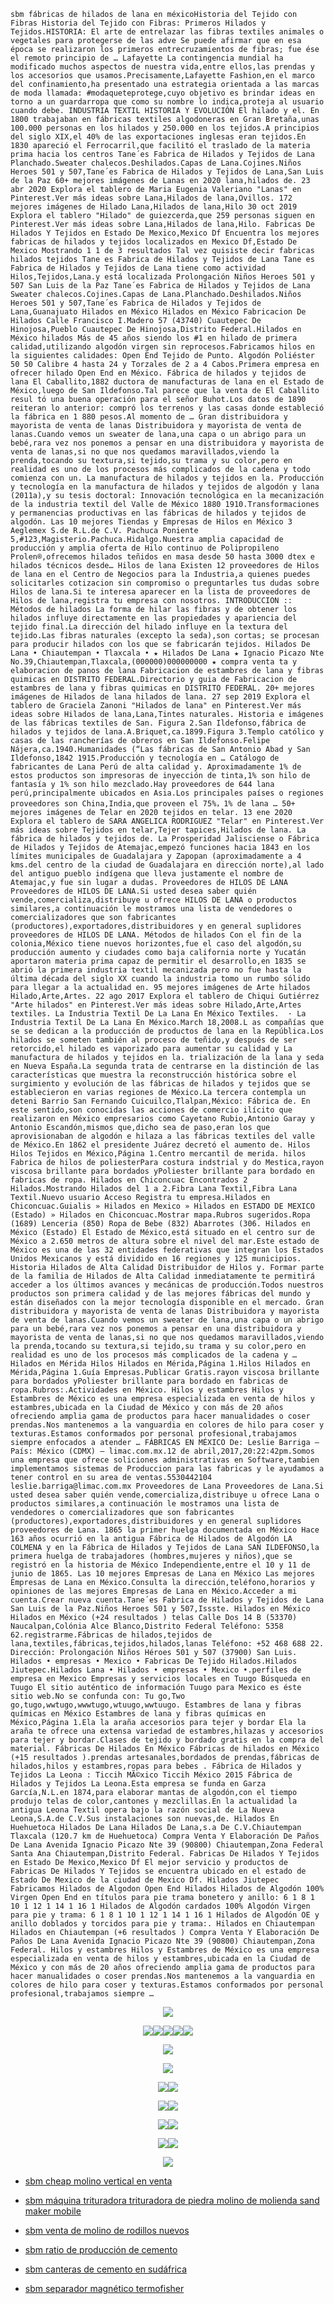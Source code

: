 
```
sbm fábricas de hilados de lana en méxicoHistoria del Tejido con Fibras Historia del Tejido con Fibras: Primeros Hilados y Tejidos.HISTORIA: El arte de entrelazar las fibras textiles animales o vegetales para protegerse de las adve Se puede afirmar que en esa época se realizaron los primeros entrecruzamientos de fibras; fue ése el remoto principio de … Lafayette La contingencia mundial ha modificado muchos aspectos de nuestra vida,entre ellos,las prendas y los accesorios que usamos.Precisamente,Lafayette Fashion,en el marco del confinamiento,ha presentado una estrategia orientada a las marcas de moda llamada: #modaqueteprotege,cuyo objetivo es brindar ideas en torno a un guardarropa que como su nombre lo indica,proteja al usuario cuando debe. INDUSTRIA TEXTIL HISTORIA Y EVOLUCIÓN El hilado y el. En 1800 trabajaban en fábricas textiles algodoneras en Gran Bretaña,unas 100.000 personas en los hilados y 250.000 en los tejidos.A principios del siglo XIX,el 40% de las exportaciones inglesas eran tejidos.En 1830 apareció el Ferrocarril,que facilitó el traslado de la materia prima hacia los centros Tane´es Fabrica de Hilados y Tejidos de Lana Planchado.Sweater chalecos.Deshilados.Capas de Lana.Cojines.Niños Heroes 501 y 507,Tane´es Fabrica de Hilados y Tejidos de Lana,San Luis de la Paz 60+ mejores imágenes de Lanas en 2020 lana,hilados de. 23 abr 2020 Explora el tablero de Maria Eugenia Valeriano "Lanas" en Pinterest.Ver más ideas sobre Lana,Hilados de lana,Ovillos. 172 mejores imágenes de Hilado Lana,Hilados de lana,Hilo 30 oct 2019 Explora el tablero "Hilado" de guiezcerda,que 259 personas siguen en Pinterest.Ver más ideas sobre Lana,Hilados de lana,Hilo. Fabricas De Hilados Y Tejidos en Estado De Mexico,Mexico Df Encuentra los mejores fabricas de hilados y tejidos localizados en Mexico Df,Estado De Mexico Mostrando 1 1 de 3 resultados Tal vez quisiste decir fabricas hilados tejidos Tane es Fabrica de Hilados y Tejidos de Lana Tane es Fabrica de Hilados y Tejidos de Lana tiene como actividad Hilos,Tejidos,Lana.y está localizada Prolongación Niños Heroes 501 y 507 San Luis de la Paz Tane´es Fabrica de Hilados y Tejidos de Lana Sweater chalecos.Cojines.Capas de Lana.Planchado.Deshilados.Niños Heroes 501 y 507,Tane´es Fabrica de Hilados y Tejidos de Lana,Guanajuato Hilados en México Hilados en México Fabricacion De Hilados Calle Francisco I.Madero 57 (43740) Cuautepec De Hinojosa,Pueblo Cuautepec De Hinojosa,Distrito Federal.Hilados en México hilados Más de 45 años siendo los #1 en hilado de primera calidad,utilizando algodón virgen sin reprocesos.Fabricamos hilos en la siguientes calidades: Open End Tejido de Punto. Algodón Poliéster 50 50 Calibre 4 hasta 24 y Torzales de 2 a 4 Cabos.Primera empresa en ofrecer hilado Open End en México. Fábrica de hilados y tejidos de lana El Caballito,1882 ductora de manufacturas de lana en el Estado de México,luego de San Ildefonso.Tal parece que la venta de El Caballito resul tó una buena operación para el señor Buhot.Los datos de 1890 reiteran lo anterior: compró los terrenos y las casas donde estableció la fábrica en 1 880 pesos.Al momento de … Gran distribuidora y mayorista de venta de lanas Distribuidora y mayorista de venta de lanas.Cuando vemos un sweater de lana,una capa o un abrigo para un bebé,rara vez nos ponemos a pensar en una distribuidora y mayorista de venta de lanas,si no que nos quedamos maravillados,viendo la prenda,tocando su textura,si tejido,su trama y su color,pero en realidad es uno de los procesos más complicados de la cadena y todo comienza con un. La manufactura de hilados y tejidos en la. Producción y tecnología en la manufactura de hilados y tejidos de algodón y lana (2011a),y su tesis doctoral: Innovación tecnológica en la mecanización de la industria textil del Valle de México 1880 1910.Transformaciones y permanencias productivas en las fábricas de hilados y tejidos de algodón. Las 10 mejores Tiendas y Empresas de Hilos en México 3 Aeglemex S.de R.L.de C.V. Pachuca Poniente 5,#123,Magisterio.Pachuca.Hidalgo.Nuestra amplia capacidad de producción y amplia oferta de Hilo continuo de Polipropileno Prolen®,ofrecemos hilados teñidos en masa desde 50 hasta 3000 dtex e hilados técnicos desde… Hilos de lana Existen 12 proveedores de Hilos de lana en el Centro de Negocios para la Industria,a quienes puedes solicitarles cotizacion sin compromiso o preguntarles tus dudas sobre Hilos de lana.Si te interesa aparecer en la lista de proveedores de Hilos de lana,registra tu empresa con nosotros. INTRODUCCION :: Métodos de hilados La forma de hilar las fibras y de obtener los hilados influye directamente en las propiedades y apariencia del tejido final.La dirección del hilado influye en la textura del tejido.Las fibras naturales (excepto la seda),son cortas; se procesan para producir hilados con los que se fabricarán tejidos. Hilados De Lana • Chiautempan • Tlaxcala • ★ Hilados De Lana ★ Ignacio Picazo Nte No.39,Chiautempan,Tlaxcala,(000000)000000000 ★ compra venta ta y elaboracion de panos de lana Fabricacion de estambres de lana y fibras quimicas en DISTRITO FEDERAL.Directorio y guia de Fabricacion de estambres de lana y fibras quimicas en DISTRITO FEDERAL. 20+ mejores imágenes de Hilados de lana hilados de lana. 27 sep 2019 Explora el tablero de Graciela Zanoni "Hilados de lana" en Pinterest.Ver más ideas sobre Hilados de lana,Lana,Tintes naturales. Historia e imágenes de las fábricas textiles de San. Figura 2.San Ildefonso,fábrica de hilados y tejidos de lana.A.Briquet,ca.1899.Figura 3.Templo católico y casas de las rancherías de obreros en San Ildefonso.Felipe Nájera,ca.1940.Humanidades (“Las fábricas de San Antonio Abad y San Ildefonso,1842 1915.Producción y tecnología en … Catálogo de fabricantes de Lana Perú de alta calidad y. Aproximadamente 1% de estos productos son impresoras de inyección de tinta,1% son hilo de fantasía y 1% son hilo mezclado.Hay proveedores de 644 lana perú,principalmente ubicados en Asia.Los principales países o regiones proveedores son China,India,que proveen el 75%，1% de lana … 50+ mejores imágenes de Telar en 2020 tejidos en telar. 13 ene 2020 Explora el tablero de SARA ANGELICA RODRIGUEZ "Telar" en Pinterest.Ver más ideas sobre Tejidos en telar,Tejer tapices,Hilados de lana. La fábrica de hilados y tejidos de. La Prosperidad Jalisciense o Fábrica de Hilados y Tejidos de Atemajac,empezó funciones hacia 1843 en los límites municipales de Guadalajara y Zapopan (aproximadamente a 4 kms.del centro de la ciudad de Guadalajara en dirección norte),al lado del antiguo pueblo indígena que lleva justamente el nombre de Atemajac,y fue sin lugar a dudas. Proveedores de HILOS DE LANA Proveedores de HILOS DE LANA.Si usted desea saber quién vende,comercializa,distribuye u ofrece HILOS DE LANA o productos similares,a continuación le mostramos una lista de vendedores o comercializadores que son fabricantes (productores),exportadores,distribuidores y en general suplidores proveedores de HILOS DE LANA. Métodos de hilados Con el fin de la colonia,México tiene nuevos horizontes,fue el caso del algodón,su producción aumento y ciudades como baja california norte y Yucatán aportaron materia prima capaz de permitir el desarrollo,en 1835 se abrió la primera industria textil mecanizada pero no fue hasta la última década del siglo XX cuando la industria tomo un rumbo sólido para llegar a la actualidad en. 95 mejores imágenes de Arte hilados Hilado,Arte,Artes. 22 ago 2017 Explora el tablero de Chiqui Gutiérrez "Arte hilados" en Pinterest.Ver más ideas sobre Hilado,Arte,Artes textiles. La Industria Textil De La Lana En México Textiles.  · La Industria Textil De La Lana En México.March 18,2008.L as compañías que se se dedican a la producción de productos de lana en la República.Los hilados se someten también al proceso de teñido,y después de ser retorcido,el hilado es vaporizado para aumentar su calidad y La manufactura de hilados y tejidos en la. trialización de la lana y seda en Nueva España.La segunda trata de centrarse en la distinción de las características que muestra la reconstrucción histórica sobre el surgimiento y evolución de las fábricas de hilados y tejidos que se establecieron en varias regiones de México.La tercera contempla un deteni Barrio San Fernando Cuicuilco,Tlalpan,México: Fábrica de. En este sentido,son conocidas las acciones de comercio ilícito que realizaron en México empresarios como Cayetano Rubio,Antonio Garay y Antonio Escandón,mismos que,dicho sea de paso,eran los que aprovisionaban de algodón e hilaza a las fábricas textiles del valle de México.En 1862 el presidente Juárez decretó el aumento de. Hilos Hilos Tejidos en México,Página 1.Centro mercantil de merida. hilos Fabrica de hilos de poliesterPara costura indstrial y do Mestica,rayon viscosa brillante para bordados yPoliester brillante para bordado en fabricas de ropa. Hilados en Chiconcuac Encontrados 2 Hilados.Mostrando Hilados del 1 a 2.Fibra Lana Textil,Fibra Lana Textil.Nuevo usuario Acceso Registra tu empresa.Hilados en Chiconcuac.Guialis » Hilados en Mexico » Hilados en ESTADO DE MEXICO (Estado) » Hilados en Chiconcuac.Mostrar mapa.Rubros sugeridos.Ropa (1689) Lenceria (850) Ropa de Bebe (832) Abarrotes (306. Hilados en México (Estado) El Estado de México,está situado en el centro sur de México a 2.650 metros de altura sobre el nivel del mar.Este estado de México es una de las 32 entidades federativas que integran los Estados Unidos Mexicanos y está dividido en 16 regiones y 125 municipios. Historia Hilados de Alta Calidad Distribuidor de Hilos y. Formar parte de la familia de Hilados de Alta Calidad inmediatamente te permitirá acceder a los últimos avances y mecánicas de producción.Todos nuestros productos son primera calidad y de las mejores fábricas del mundo y están diseñados con la mejor tecnología disponible en el mercado. Gran distribuidora y mayorista de venta de lanas Distribuidora y mayorista de venta de lanas.Cuando vemos un sweater de lana,una capa o un abrigo para un bebé,rara vez nos ponemos a pensar en una distribuidora y mayorista de venta de lanas,si no que nos quedamos maravillados,viendo la prenda,tocando su textura,si tejido,su trama y su color,pero en realidad es uno de los procesos más complicados de la cadena y … Hilados en Mérida Hilos Hilados en Mérida,Página 1.Hilos Hilados en Mérida,Página 1.Guía Empresas.Publicar Gratis.rayon viscosa brillante para bordados yPoliester brillante para bordado en fabricas de ropa.Rubros:.Actividades en México. Hilos y estambres Hilos y Estambres de México es una empresa especializada en venta de hilos y estambres,ubicada en la Ciudad de México y con más de 20 años ofreciendo amplia gama de productos para hacer manualidades o coser prendas.Nos mantenemos a la vanguardia en colores de hilo para coser y texturas.Estamos conformados por personal profesional,trabajamos siempre enfocados a atender … FÁBRICAS EN MÉXICO De: Leslie Barriga — País: México (CDMX) — limac.com.mx.12 de abril,2017,20:22:42pm.Somos una empresa que ofrece soliciones administrativas en Software,tambien implementamos sistemas de Produccion para las fabricas y le ayudamos a tener control en su area de ventas.5530442104 leslie.barriga@limac.com.mx Proveedores de Lana Proveedores de Lana.Si usted desea saber quién vende,comercializa,distribuye u ofrece Lana o productos similares,a continuación le mostramos una lista de vendedores o comercializadores que son fabricantes (productores),exportadores,distribuidores y en general suplidores proveedores de Lana. 1865 la primer huelga documentada en México Hace 163 años ocurrió en la antigua Fábrica de Hilados de Algodón LA COLMENA y en la Fábrica de Hilados y Tejidos de Lana SAN ILDEFONSO,la primera huelga de trabajadores (hombres,mujeres y niños),que se registró en la historia de México Independiente,entre el 10 y 11 de junio de 1865. Las 10 mejores Empresas de Lana en México Las mejores Empresas de Lana en México.Consulta la dirección,teléfono,horarios y opiniones de las mejores Empresas de Lana en México.Acceder a mi cuenta.Crear nueva cuenta.Tane´es Fabrica de Hilados y Tejidos de Lana San Luis de la Paz.Niños Heroes 501 y 507,Issste. Hilados en México Hilados en México (+24 resultados ) telas Calle Dos 14 B (53370) Naucalpan,Colónia Alce Blanco,Distrito Federal Teléfono: 5358 62.registrarme.Fábricas de hilados,tejidos de lana,textiles,fábricas,tejidos,hilados,lanas Teléfono: +52 468 688 22. Dirección: Prolongación Niños Héroes 501 y 507 (37900) San Luis. Hilados • empresas • Mexico • Fabricas De Tejido Hilados.Hilados Jiutepec.Hilados Lana • Hilados • empresas • Mexico •.perfiles de empresa en Mexico Empresas y servicios locales en Tuugo Búsqueda en Tuugo El sitio auténtico de información Tuugo para Mexico es éste sitio web.No se confunda con: Tu go,Two go,tugo,wwtugo,wwwtugo,wtuugo,wwtuugo. Estambres de lana y fibras químicas en México Estambres de lana y fibras químicas en México,Página 1.Ela la araña accesorios para tejer y bordar Ela la araña te ofrece una extensa variedad de estambres,hilazas y accesorios para tejer y bordar.Clases de tejido y bordado gratis en la compra del material. Fábricas De Hilados En México Fábricas de hilados en México (+15 resultados ).prendas artesanales,bordados de prendas,fábricas de hilados,hilos y estambres,ropas para bebes . Fábrica de Hilados y Tejidos La Leona : Ticcih MÃ©xico Ticcih México 2015 Fábrica de Hilados y Tejidos La Leona.Esta empresa se funda en Garza García,N.L.en 1874,para elaborar mantas de algodón,con el tiempo produjo telas de color,cantones y mezclillas.En la actualidad la antigua Leona Textil opera bajo la razón social de La Nueva Leona,S.A.de C.V.Sus instalaciones son nuevas,de. Hilados En Huehuetoca Hilados De Lana Hilados De Lana,s.a De C.V.Chiautempan Tlaxcala (120.7 km de Huehuetoca) Compra Venta Y Elaboración De Paños De Lana Avenida Ignacio Picazo Nte 39 (90800) Chiautempan,Zona Federal Santa Ana Chiautempan,Distrito Federal. Fabricas De Hilados Y Tejidos en Estado De Mexico,Mexico Df El mejor servicio y productos de Fabricas De Hilados Y Tejidos se encuentra ubicado en el estado de Estado De Mexico de la ciudad de Mexico Df. Hilados Jiutepec Fabricamos Hilados de Algodon Open End Hilados Hilados de Algodón 100% Virgen Open End en títulos para pie trama bonetero y anillo: 6 1 8 1 10 1 12 1 14 1 16 1 Hilados de Algodón cardados 100% Algodón Virgen para pie y trama: 6 1 8 1 10 1 12 1 14 1 16 1 Hilados de Algodón OE y anillo doblados y torcidos para pie y trama:. Hilados en Chiautempan Hilados en Chiautempan (+6 resultados ) Compra Venta Y Elaboración De Paños De Lana Avenida Ignacio Picazo Nte 39 (90800) Chiautempan,Zona Federal. Hilos y estambres Hilos y Estambres de México es una empresa especializada en venta de hilos y estambres,ubicada en la Ciudad de México y con más de 20 años ofreciendo amplia gama de productos para hacer manualidades o coser prendas.Nos mantenemos a la vanguardia en colores de hilo para coser y texturas.Estamos conformados por personal profesional,trabajamos siempre … 
```

<div align="center">

<a href="https://es-crusher.shibang-china.com/github&k=sbm+f%C3%A1bricas+de+hilados+de+lana+en+m%C3%A9xico"><img src="https://static.shibang-china.com/es/crusher/logo.jpg"></a>

<a href="https://es-crusher.shibang-china.com/github&k=sbm+f%C3%A1bricas+de+hilados+de+lana+en+m%C3%A9xico"><img src="https://static.shibang-china.com/es/crusher/index.jpg"></a><a href="https://es-crusher.shibang-china.com/material.htmlgithub&k=sbm+f%C3%A1bricas+de+hilados+de+lana+en+m%C3%A9xico"><img src="https://static.shibang-china.com/es/crusher/material.jpg"></a><a href="https://es-crusher.shibang-china.com/application.htmlgithub&k=sbm+f%C3%A1bricas+de+hilados+de+lana+en+m%C3%A9xico"><img src="https://static.shibang-china.com/es/crusher/application.jpg"></a><a href="https://es-crusher.shibang-china.com/aboutus.htmlgithub&k=sbm+f%C3%A1bricas+de+hilados+de+lana+en+m%C3%A9xico"><img src="https://static.shibang-china.com/es/crusher/aboutus.jpg"></a><a href="https://es-crusher.shibang-china.com/contact.htmlgithub&k=sbm+f%C3%A1bricas+de+hilados+de+lana+en+m%C3%A9xico"><img src="https://static.shibang-china.com/es/crusher/contact.jpg"></a>

<a href="https://es-crusher.shibang-china.com/github&k=sbm+f%C3%A1bricas+de+hilados+de+lana+en+m%C3%A9xico"><img src="https://static.shibang-china.com/es/crusher/banner.jpg"></a>

<a href="https://swt.shibang-china.com/github&k=sbm+f%C3%A1bricas+de+hilados+de+lana+en+m%C3%A9xico"><img src="https://static.shibang-china.com/es/crusher/text.jpg"></a>

<a href="https://swt.shibang-china.com/github&k=sbm+f%C3%A1bricas+de+hilados+de+lana+en+m%C3%A9xico"><img src="https://static.shibang-china.com/es/crusher/chat.jpg"></a><a href="https://es-crusher.shibang-china.com/contact.htmlgithub&k=sbm+f%C3%A1bricas+de+hilados+de+lana+en+m%C3%A9xico"><img src="https://static.shibang-china.com/es/crusher/message.jpg"></a>

<a href="https://es-crusher.shibang-china.com/products/pe.htmlgithub&k=sbm+f%C3%A1bricas+de+hilados+de+lana+en+m%C3%A9xico"><img src="https://static.shibang-china.com/es/crusher/pe.jpg"></a><a href="https://es-crusher.shibang-china.com/products/pf.htmlgithub&k=sbm+f%C3%A1bricas+de+hilados+de+lana+en+m%C3%A9xico"><img src="https://static.shibang-china.com/es/crusher/pf.jpg"></a>

<a href="https://es-crusher.shibang-china.com/products/hpt.htmlgithub&k=sbm+f%C3%A1bricas+de+hilados+de+lana+en+m%C3%A9xico"><img src="https://static.shibang-china.com/es/crusher/hpt.jpg"></a><a href="https://es-crusher.shibang-china.com/products/vsi.htmlgithub&k=sbm+f%C3%A1bricas+de+hilados+de+lana+en+m%C3%A9xico"><img src="https://static.shibang-china.com/es/crusher/vsi.jpg"></a>

<a href="https://es-crusher.shibang-china.com/products/klv.htmlgithub&k=sbm+f%C3%A1bricas+de+hilados+de+lana+en+m%C3%A9xico"><img src="https://static.shibang-china.com/es/crusher/klv.jpg"></a><a href="https://es-crusher.shibang-china.com/products/portable.htmlgithub&k=sbm+f%C3%A1bricas+de+hilados+de+lana+en+m%C3%A9xico"><img src="https://static.shibang-china.com/es/crusher/portable.jpg"></a>

<a href="https://swt.shibang-china.com/github&k=sbm+f%C3%A1bricas+de+hilados+de+lana+en+m%C3%A9xico"><img src="https://static.shibang-china.com/es/crusher/case.jpg"></a>

</div>


* [sbm cheap molino vertical en venta](sbm%20cheap%20molino%20vertical%20en%20venta.md)

* [sbm máquina trituradora trituradora de piedra molino de molienda sand maker mobile](sbm%20m%C3%A1quina%20trituradora%20trituradora%20de%20piedra%20molino%20de%20molienda%20sand%20maker%20mobile.md)

* [sbm venta de molino de rodillos nuevos](sbm%20venta%20de%20molino%20de%20rodillos%20nuevos.md)

* [sbm ratio de producción de cemento](sbm%20ratio%20de%20producci%C3%B3n%20de%20cemento.md)

* [sbm canteras de cemento en sudáfrica](sbm%20canteras%20de%20cemento%20en%20sud%C3%A1frica.md)

* [sbm separador magnético termofisher](sbm%20separador%20magn%C3%A9tico%20termofisher.md)